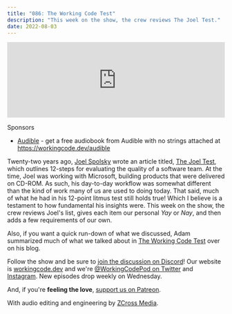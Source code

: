 ```yaml
---
title: "086: The Working Code Test"
description: "This week on the show, the crew reviews The Joel Test."
date: 2022-08-03
---
```


<iframe allow="autoplay *; encrypted-media *; fullscreen *; clipboard-write" frameborder="0" height="175" style="width:100%;max-width:900px;overflow:hidden;background:transparent;" sandbox="allow-forms allow-popups allow-same-origin allow-scripts allow-storage-access-by-user-activation allow-top-navigation-by-user-activation" src="https://embed.podcasts.apple.com/us/podcast/086-the-working-code-test/id1544142288?i=1000574879560"></iframe>

Sponsors

- [Audible](https://workingcode.dev/audible) - get a free audiobook from Audible with no strings attached at https://workingcode.dev/audible

Twenty-two years ago, [Joel Spolsky][joel-spolsky] wrote an article titled, [The Joel Test][joel-test], which outlines 12-steps for evaluating the quality of a software team. At the time, Joel was working with Microsoft, building products that were delivered on CD-ROM. As such, his day-to-day workflow was somewhat different than the kind of work many of us are used to doing today. That said, much of what he had in his 12-point litmus test still holds true! Which I believe is a testament to how fundamental his insights were. This week on the show, the crew reviews Joel's list, gives each item our personal _Yay_ or _Nay_, and then adds a few requirements of our own.

Also, if you want a quick run-down of what we discussed, Adam summarized much of what we talked about in [The Working Code Test][adam-tuttle-test] over on his blog.

Follow the show and be sure to [join the discussion on Discord][working-code-discord]! Our website is [workingcode.dev][working-code] and we're [@WorkingCodePod on Twitter][working-code-twitter] and [Instagram][working-code-instagram]. New episodes drop weekly on Wednesday.

And, if you're **feeling the love**, [support us on Patreon][working-code-patreon].

[adam-tuttle-test]: https://adamtuttle.codes/blog/2022/the-working-code-test/
[joel-spolsky]: https://www.joelonsoftware.com/
[joel-test]: https://www.joelonsoftware.com/2000/08/09/the-joel-test-12-steps-to-better-code/
[working-code]: https://workingcode.dev/
[working-code-discord]: https://workingcode.dev/discord/
[working-code-instagram]: https://www.instagram.com/workingcodepod/
[working-code-patreon]: https://www.patreon.com/workingcodepod
[working-code-twitter]: https://twitter.com/WorkingCodePod

With audio editing and engineering by [ZCross Media](https://www.zcross.media/).
